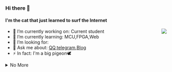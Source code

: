 ### Hi there 👋

#### I'm the cat that just learned to surf the Internet

<a href="#">
  <img align="right" src="https://github-readme-stats.vercel.app/api?username=9cats&show_icons=true&count_private=true" />
</a>

- 🔭 I’m currently working on: Current student 
- 🌱 I’m currently learning: MCU,FPGA,Web
- 🤔 I’m looking for: 
- 💬 Ask me about: [QQ](http://wpa.qq.com/msgrd?v=3&uin=123337671&site=qq&menu=yes),[telegram](https://t.me/ninocats),[Blog](http://112.74.54.201)
- ⚡ In fact: I'm a big pigeon🕊
<!-- - 👯 I’m looking to collaborate on ... -->

<details markdown='1'><summary>No More</summary>
I am poor<br>
But if you have work, you can call me to try
</details>
